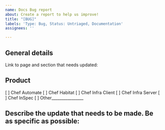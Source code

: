 ```yaml
---
name: Docs Bug report
about: Create a report to help us improve!
title: "[BUG]"
labels: 'Type: Bug, Status: Untriaged, Documentation'
assignees: ''

---
```


## General details

Link to page and section that needs updated:

## Product

[ ] Chef Automate
[ ] Chef Habitat
[ ] Chef Infra Client
[ ] Chef Infra Server
[ ] Chef InSpec
[ ] Other________________

## Describe the update that needs to be made. Be as specific as possible:

